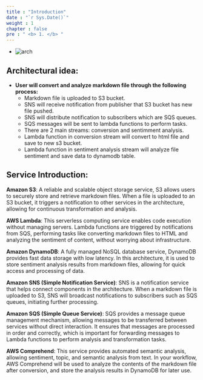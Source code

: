 ```yaml
---
title : "Introduction"
date : "`r Sys.Date()`"
weight : 1
chapter : false
pre : " <b> 1. </b> "
---
```

* ![arch](/workshop-aws-card-clash-5/images/kien.png)

## Architectural idea:
* **User will convert and analyze markdown file through the following process:**
    * Markdown file is uploaded to S3 bucket.
    * SNS will receive notification from publisher that S3 bucket has new file pushed.
    * SNS will distribute notification to subscribers which are SQS queues.
    * SQS messages will be sent to lambda functions to perform tasks.
    * There are 2 main streams: conversion and sentimment analysis.
    * Lambda function in conversion stream will convert to html file and save to new s3 bucket.
    * Lambda function in sentiment analysis stream will analyze file sentiment and save data to dynamodb table.
## Service Introduction:

**Amazon S3**: A reliable and scalable object storage service, S3 allows users to securely store and retrieve markdown files. When a file is uploaded to an S3 bucket, it triggers a notification to other services in the architecture, allowing for continuous transformation and analysis.

**AWS Lambda**: This serverless computing service enables code execution without managing servers. Lambda functions are triggered by notifications from SQS, performing tasks like converting markdown files to HTML and analyzing the sentiment of content, without worrying about infrastructure.

**Amazon DynamoDB**: A fully managed NoSQL database service, DynamoDB provides fast data storage with low latency. In this architecture, it is used to store sentiment analysis results from markdown files, allowing for quick access and processing of data.

**Amazon SNS (Simple Notification Service)**: SNS is a notification service that helps connect components in the architecture. When a markdown file is uploaded to S3, SNS will broadcast notifications to subscribers such as SQS queues, initiating further processing.

**Amazon SQS (Simple Queue Service)**: SQS provides a message queue management mechanism, allowing messages to be transferred between services without direct interaction. It ensures that messages are processed in order and correctly, which is important for forwarding messages to Lambda functions to perform analysis and transformation tasks.

**AWS Comprehend**: This service provides automated semantic analysis, allowing sentiment, topic, and semantic analysis from text. In your workflow, AWS Comprehend will be used to analyze the contents of the markdown file after conversion, and store the analysis results in DynamoDB for later use.
